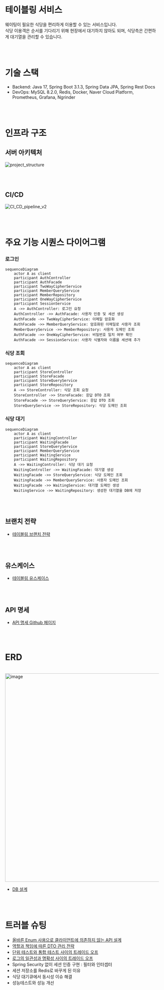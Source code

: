 # 테이블링 서비스

웨이팅이 필요한 식당을 편리하게 이용할 수 있는 서비스입니다.<br>
식당 이용객은 순서를 기다리기 위해 현장에서 대기하지 않아도 되며, 식당측은 간편하게 대기열을 관리할 수 있습니다.

<br>
<br>

# 기술 스택

* Backend: Java 17, Spring Boot 3.1.3, Spring Data JPA, Spring Rest Docs
* DevOps: MySQL 8.2.0, Redis, Docker, Naver Cloud Platform, Prometheus, Grafana, Ngrinder

<br>
<br>

# 인프라 구조

## 서버 아키텍처

![project_structure](https://github.com/f-lab-edu/tabling/assets/118912510/e372f8be-099f-4f53-a91e-dbbf1dbcaa77)

<br>
<br>

## CI/CD

![CI_CD_pipeline_v2](https://github.com/f-lab-edu/tabling/assets/118912510/d970452c-76b3-4756-b760-0998707827fe)

<br>
<br>

# 주요 기능 시퀀스 다이어그램

### 로그인

```mermaid
sequenceDiagram
    actor A as client
    participant AuthController
    participant AuthFacade
    participant TwoWayCipherService
    participant MemberQueryService
    participant MemberRepository
    participant OneWayCipherService
    participant SessionService
    A ->> AuthController: 로그인 요청
    AuthController ->> AuthFacade: 사용자 인증 및 세션 생성
    AuthFacade ->> TwoWayCipherService: 이메일 암호화
    AuthFacade ->> MemberQueryService: 암호화된 이메일로 사용자 조회
    MemberQueryService ->> MemberRepository: 사용자 도메인 조회
    AuthFacade ->> OneWayCipherService: 비밀번호 일치 여부 확인
    AuthFacade ->> SessionService: 사용자 식별자와 이름을 세션에 추가
```

### 식당 조회

```mermaid
sequenceDiagram
    actor A as client
    participant StoreController
    participant StoreFacade
    participant StoreQueryService
    participant StoreRepository
    A ->> StoreController: 식당 조회 요청
    StoreController ->> StoreFacade: 응답 DTO 조회
    StoreFacade ->> StoreQueryService: 응답 DTO 조회
    StoreQueryService ->> StoreRepository: 식당 도메인 조회
```

### 식당 대기

```mermaid
sequenceDiagram
    actor A as client
    participant WaitingController
    participant WaitingFacade
    participant StoreQueryService
    participant MemberQueryService
    participant WaitingService
    participant WaitingRepository
    A ->> WaitingController: 식당 대기 요청
    WaitingController ->> WaitingFacade: 대기열 생성
    WaitingFacade ->> StoreQueryService: 식당 도메인 조회
    WaitingFacade ->> MemberQueryService: 사용자 도메인 조회
    WaitingFacade ->> WaitingService: 대기열 도메인 생성
    WaitingService ->> WaitingRepository: 생성한 대기열을 DB에 저장
```

<br>
<br>

## 브랜치 전략

* [테이블링 브랜치 전략](https://github.com/f-lab-edu/tabling/wiki/%EB%B8%8C%EB%9E%9C%EC%B9%98-%EC%A0%84%EB%9E%B5)

<br>
<br>

## 유스케이스

* [테이블링 유스케이스](https://github.com/f-lab-edu/tabling/wiki/%EC%9C%A0%EC%8A%A4-%EC%BC%80%EC%9D%B4%EC%8A%A4)

<br>
<br>

## API 명세

* [API 명세 Github 페이지](https://f-lab-edu.github.io/tabling/)

<br>
<br>

# ERD

<br>
<img width="682" alt="image" src="https://github.com/f-lab-edu/tabling/assets/106499310/d9c16404-d04c-47ed-8f54-cfa4d4804736">
<br>

* [DB 설계](https://github.com/f-lab-edu/tabling/wiki/DB-%EC%84%A4%EA%B3%84#datetime-vs-timestamp)

<br>
<br>

# 트러블 슈팅

* [올바른 Enum 사용으로 클라이언트에 의존하지 않는 API 설계](https://github.com/f-lab-edu/tabling/wiki/%ED%8A%B8%EB%A0%88%EC%9D%B4%EB%93%9C-%EC%98%A4%ED%94%84-%EB%B0%8F-%EA%B3%A0%EC%B0%B0#%EC%98%AC%EB%B0%94%EB%A5%B8-enum-%EC%82%AC%EC%9A%A9%EC%9C%BC%EB%A1%9C-%ED%81%B4%EB%9D%BC%EC%9D%B4%EC%96%B8%ED%8A%B8%EC%97%90-%EC%9D%98%EC%A1%B4%ED%95%98%EC%A7%80-%EC%95%8A%EB%8A%94-api-%EC%84%A4%EA%B3%84)
* [역할과 책임에 따른 DTO 관리 전략](https://github.com/f-lab-edu/tabling/wiki/%ED%8A%B8%EB%A0%88%EC%9D%B4%EB%93%9C-%EC%98%A4%ED%94%84-%EB%B0%8F-%EA%B3%A0%EC%B0%B0#%EC%97%AD%ED%95%A0%EA%B3%BC-%EC%B1%85%EC%9E%84%EC%97%90-%EB%94%B0%EB%A5%B8-dto-%EA%B4%80%EB%A6%AC-%EC%A0%84%EB%9E%B5)
* [단위 테스트와 통합 테스트 사이의 트레이드 오프](https://github.com/f-lab-edu/tabling/wiki/%ED%8A%B8%EB%A0%88%EC%9D%B4%EB%93%9C-%EC%98%A4%ED%94%84-%EB%B0%8F-%EA%B3%A0%EC%B0%B0#%EB%8B%A8%EC%9C%84-%ED%85%8C%EC%8A%A4%ED%8A%B8%EC%99%80-%ED%86%B5%ED%95%A9-%ED%85%8C%EC%8A%A4%ED%8A%B8-%EC%82%AC%EC%9D%B4%EC%9D%98-%ED%8A%B8%EB%A0%88%EC%9D%B4%EB%93%9C-%EC%98%A4%ED%94%84)
* [로그의 일관성과 명확성 사이의 트레이드 오프](https://github.com/f-lab-edu/tabling/wiki/%ED%8A%B8%EB%A0%88%EC%9D%B4%EB%93%9C-%EC%98%A4%ED%94%84-%EB%B0%8F-%EA%B3%A0%EC%B0%B0#%EB%A1%9C%EA%B7%B8%EC%9D%98-%EC%9D%BC%EA%B4%80%EC%84%B1%EA%B3%BC-%EB%AA%85%ED%99%95%EC%84%B1-%EC%82%AC%EC%9D%B4%EC%9D%98-%ED%8A%B8%EB%A0%88%EC%9D%B4%EB%93%9C-%EC%98%A4%ED%94%84)
* Spring Security 없이 세션 인증 구현 : 필터와 인터셉터
* 세션 저장소를 Redis로 바꾸게 된 이유
* 식당 대기큐에서 동시성 이슈 해결
* 성능테스트와 성능 개선

